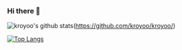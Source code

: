 ### Hi there 👋

![kroyoo's github stats](https://github-readme-stats.vercel.app/api?username=kroyoo&show_icons=true&theme=cobalt&count_private=true)(https://github.com/kroyoo/kroyoo/)

[![Top Langs](https://github-readme-stats.vercel.app/api/top-langs/?username=kroyoo&langs_count=8)](https://github.com/kroyoo/kroyoo/)
<!--
**kroyoo/kroyoo** is a ✨ _special_ ✨ repository because its `README.md` (this file) appears on your GitHub profile.

Here are some ideas to get you started:

- 🔭 I’m currently working on ...
- 🌱 I’m currently learning ...
- 👯 I’m looking to collaborate on ...
- 🤔 I’m looking for help with ...
- 💬 Ask me about ...
- 📫 How to reach me: ...
- 😄 Pronouns: ...
- ⚡ Fun fact: ...
-->
